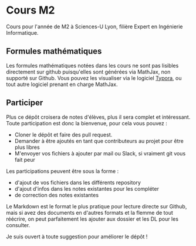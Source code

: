 # Cours M2

Cours pour l'année de M2 à Sciences-U Lyon, filière Expert en Ingénierie Informatique.

## Formules mathématiques

Les formules mathématiques notées dans les cours ne sont pas lisibles directement sur github puisqu'elles sont générées via MathJax, non supporté sur Github. Vous pouvez les visualiser via le logiciel [Typora](https://typora.io/), ou tout autre logiciel prenant en charge MathJax.

## Participer

Plus ce dépôt croisera de notes d'élèves, plus il sera complet et intéressant. Toute participation est donc la bienvenue, pour cela vous pouvez :

- Cloner le dépôt et faire des pull request.
- Demander à être ajoutés en tant que contributeurs au projet pour être plus libres
- M'envoyer vos fichiers à ajouter par mail ou Slack, si vraiment git vous fait peur

Les participations peuvent être sous la forme :

- d'ajout de vos fichiers dans les différents repository
- d'ajout d'infos dans les notes existantes pour les compléter
- de correction des notes existantes

Le Markdown est le format le plus pratique pour lecture directe sur Github, mais si avez des documents en d'autres formats et la flemme de tout réécrire, on peut parfaitement les ajouter aux dossier et les DL pour les consulter.

Je suis ouvert à toute suggestion pour améliorer le dépôt !